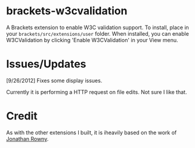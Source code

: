 brackets-w3cvalidation
=================

A Brackets extension to enable W3C validation support. To install, place in your ```brackets/src/extensions/user``` folder.
When installed, you can enable W3CValidation by clicking 'Enable W3CValidation' in your View menu.

Issues/Updates
=====
[9/26/2012] Fixes some display issues.

Currently it is performing a HTTP request on file edits. Not sure I like that.

Credit
=====
As with the other extensions I built, it is iheavily based on the work of [Jonathan Rowny](http://www.jonathanrowny.com/). 